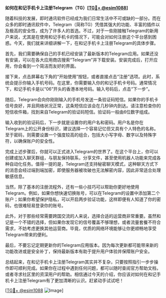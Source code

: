 **如何在和记手机卡上注册Telegram（TG）[[TG💪+ @esim1088](https://t.me/s/esim1088)]**

随着科技的发展，即时通讯软件已经成为我们日常生活中不可或缺的一部分。而在众多的即时通讯软件中，Telegram（简称TG）凭借其强大的功能、丰富的插件以及极高的安全性，成为了许多人的首选。不过，对于一些刚接触Telegram的新用户来说，尤其是在使用和记手机卡的情况下，可能会对如何注册这个平台感到困惑。今天，我们就来详细讲解一下，在和记手机卡上注册Telegram的具体步骤。

首先，我们需要确保自己的手机已经安装了最新版本的Telegram应用。如果还没有安装，可以在各大应用商店搜索“Telegram”并下载安装。安装完成后，打开应用，你会看到一个简洁而友好的界面。

接下来，点击屏幕右下角的“开始使用”按钮，或者直接点击“注册”选项。此时，系统会提示你输入手机号码。在这里，你需要输入你的和记手机卡号码。通常情况下，和记手机卡是以“06”开头的香港本地号码。输入号码后，点击“下一步”。

随后，Telegram会向你刚刚输入的手机号发送一条验证码短信。如果你的手机卡信号良好，并且网络状况正常，这条短信应该会在几秒钟内到达。请注意检查你的短信收件箱，找到来自Telegram的验证码短信。验证码一般由6位数字组成。

输入收到的验证码后，下一步就是设置你的用户名和密码。用户名是你在Telegram上的公开身份标识，建议选择一个容易记忆但又具有个人特色的名称。至于密码，则需要设置一个强度较高的组合，包括大小写字母、数字以及特殊字符，以确保账户的安全性。

完成上述步骤后，你就可以正式进入Telegram的世界了。在这个平台上，你可以创建或加入聊天群组，与朋友保持联系，分享文件，甚至使用机器人功能来完成各种自动化任务。值得一提的是，Telegram还支持秘密聊天模式，这种聊天方式下的消息会经过端到端加密，即使服务器被攻破也无法解密内容，因此非常适合处理敏感信息。

当然，除了基本的注册流程外，还有一些小技巧可以帮助你更好地使用Telegram。例如，如果你想快速切换账号，可以在Telegram的设置中添加第二个账户；如果你希望保护隐私，可以开启两步验证功能，这样即便有人知道了你的密码，也很难轻易登录你的账号。

此外，对于那些经常需要跨国交流的人来说，选择合适的运营商非常重要。虽然和记是一个不错的选择，但如果你发现它的信号覆盖不够理想，或者流量套餐不符合需求，不妨考虑更换其他运营商。毕竟，优质的网络环境能够让你更顺畅地享受Telegram带来的便利。

最后，不要忘记定期更新你的Telegram应用版本。因为每次更新都可能带来新的功能改进或是安全补丁，保持最新版本有助于提升用户体验并保障账户安全。

总结起来，在和记手机卡上注册Telegram其实并不复杂，只要按照指引一步步操作即可顺利完成。如果你在过程中遇到任何问题，都可以随时查阅官方帮助文档，或者寻求社区里的资深用户的帮助。相信通过今天的介绍，你应该对如何在和记手机卡上注册Telegram有了更加清晰的认识。赶紧动手试试吧！

[[TG💪+ @esim1088](https://t.me/s/esim1088) ![Image](https://i.postimg.cc/4NQfJmqS/Snipaste-2025-05-13-00-14-12.png)]